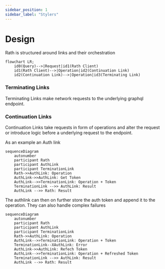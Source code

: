 ```yaml
---
sidebar_position: 1
sidebar_label: "Stylers"
---
```


# Design

Rath is structured around links and their orchestration

```mermaid
flowchart LR;
    id0(Query)-->|Request|id1(Rath Client)
    id1(Rath Client)-->|Operation|id2(Continuation Link)
    id2(Continuation Link)-->|Operation|id3(Terminating Link)
```

### Terminating Links

Terminating Links make network requests to the underlying graphql
endpoint.

### Continuation Links

Continuation Links take requests in form of operations and
alter the request or introduce logic before a underlying request to
the endpoint.

As an example an Auth link

```mermaid
sequenceDiagram
    autonumber
    participant Rath
    participant AuthLink
    participant TerminationLink
    Rath->>AuthLink: Operation
    AuthLink->>AuthLink: Get Token
    AuthLink-->>TerminationLink: Operation + Token
    TerminationLink -->> AuthLink: Result
    AuthLink -->> Rath: Result
```

The authlink can then on further store the auth token and append it to
the operation.
They can also handle complex failures

```mermaid
sequenceDiagram
    autonumber
    participant Rath
    participant AuthLink
    participant TerminationLink
    Rath->>AuthLink: Operation
    AuthLink-->>TerminationLink: Operation + Token
    TerminationLink--XAuthLink: Error
    AuthLink->>AuthLink: Refech Token
    AuthLink-->>TerminationLink: Operation + Refreshed Token
    TerminationLink -->> AuthLink: Result
    AuthLink -->> Rath: Result
```
